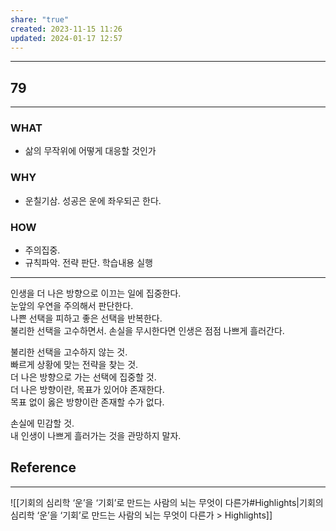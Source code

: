 ```yaml
---
share: "true"
created: 2023-11-15 11:26
updated: 2024-01-17 12:57
---
```


---
## 79
---
### WHAT
- 삶의 무작위에 어떻게 대응할 것인가
### WHY
- 운칠기삼. 성공은 운에 좌우되곤 한다.
### HOW
- 주의집중.
- 규칙파악. 전략 판단. 학습내용 실행
---

인생을 더 나은 방향으로 이끄는 일에 집중한다.  
눈앞의 우연을 주의해서 판단한다.  
나쁜 선택을 피하고 좋은 선택을 반복한다.  
불리한 선택을 고수하면서. 손실을 무시한다면 인생은 점점 나쁘게 흘러간다.

불리한 선택을 고수하지 않는 것.  
빠르게 상황에 맞는 전략을 찾는 것.  
더 나은 방향으로 가는 선택에 집중할 것.  
더 나은 방향이란, 목표가 있어야 존재한다.  
목표 없이 옳은 방향이란 존재할 수가 없다.

손실에 민감할 것.  
내 인생이 나쁘게 흘러가는 것을 관망하지 말자.



## Reference
---
![[기회의 심리학  ‘운’을 ‘기회’로 만드는 사람의 뇌는 무엇이 다른가#Highlights|기회의 심리학  ‘운’을 ‘기회’로 만드는 사람의 뇌는 무엇이 다른가 > Highlights]]
